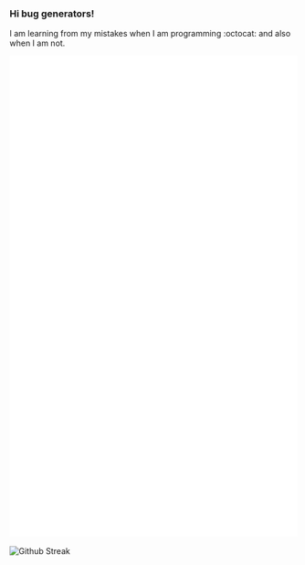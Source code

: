 ### Hi bug generators!
I am learning from my mistakes when I am programming :octocat: and also when I am not.  

![Personal Metrics](https://github.com/DavidVillalobos/DavidVillalobos/blob/main/github-metrics.svg)

![Github Streak](https://github-readme-streak-stats.herokuapp.com/?user=DavidVillalobos&theme=dark&background=202124)
